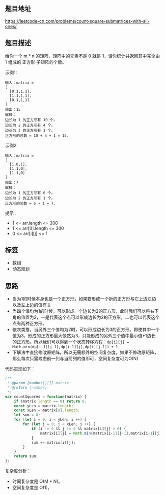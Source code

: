 ## 题目地址

https://leetcode-cn.com/problems/count-square-submatrices-with-all-ones/

## 题目描述

给你一个 m * n 的矩阵，矩阵中的元素不是 0 就是 1，请你统计并返回其中完全由 1 组成的 正方形 子矩阵的个数。

示例1:
```
输入：matrix =
[
  [0,1,1,1],
  [1,1,1,1],
  [0,1,1,1]
]
输出：15
解释： 
边长为 1 的正方形有 10 个。
边长为 2 的正方形有 4 个。
边长为 3 的正方形有 1 个。
正方形的总数 = 10 + 4 + 1 = 15.
```

示例2:
```
输入：matrix = 
[
  [1,0,1],
  [1,1,0],
  [1,1,0]
]
输出：7
解释：
边长为 1 的正方形有 6 个。 
边长为 2 的正方形有 1 个。
正方形的总数 = 6 + 1 = 7.
```

提示：

- 1 <= arr.length <= 300
- 1 <= arr[0].length <= 300
- 0 <= arr[i][j] <= 1

## 标签

- 数组
- 动态规划

## 思路

- 当为1的时候本身也是一个正方形，如果要形成一个新的正方形与它上边左边以及左上边的值有关
- 当四个值均为1的时候，可以形成一个边长为2的正方形，此时我们可以将右下角的值置为2，一是代表这个点可以形成边长为2的正方形，二也可以代表这个点有两种正方形。
- 依次类推，当另外三个值均为2时，可以形成边长为3的正方形。即使其中一个值为3，形成的正方形最大依然为3，只能形成的另外三个值中最小值+1边长的正方形。所以我们可以得到一个状态转移方程：`dp[i][j] = Math.min(dp[i-1][j-1],dp[i-1][j],dp[i][j-1]) + 1`
- 下解法中直接修改原矩阵，所以无需额外的空间复杂度。如果不修改原矩阵，那么每次只需考虑前一列与当前列的值即可，空间复杂度可为O(N)

代码实现如下：
```javascript
/**
 * @param {number[][]} matrix
 * @return {number}
 */
var countSquares = function(matrix) {
    if (matrix.length == 0) return 0;
    const yLen = matrix.length;
    const xLen = matrix[0].length;
    let sum = 0;
    for (let i = 0; i < yLen; i ++) {
        for (let j = 0; j < xLen; j ++) {
            if (i != 0 && j != 0 && matrix[i][j] > 0) {
                matrix[i][j] = Math.min(matrix[i-1][j-1],matrix[i-1][j],matrix[i][j-1]) + 1;
            } 
            sum += matrix[i][j];
        }
    }
    return sum;
};
```

复杂度分析：

- 时间复杂度是 O(M * N)。
- 空间复杂度是 O(1)。
